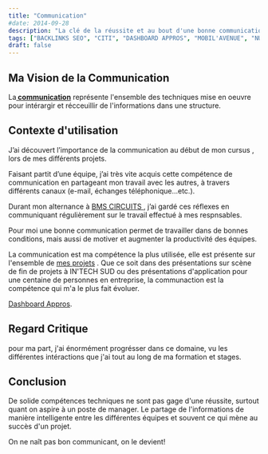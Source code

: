 ```yaml
---
title: "Communication"
#date: 2014-09-28
description: "La clé de la réussite et au bout d'une bonne communication entreprise."
tags: ["BACKLINKS SEO", "CITI", "DASHBOARD APPROS", "MOBIL'AVENUE", "NUMERI'COM", TRANSITION 4.0]
draft: false
---
```


## Ma Vision de la Communication

 La<b><u> communication</u></b> représente l'ensemble des techniques mise en oeuvre pour intérargir et récceuillir de l'informations dans une structure.  


## Contexte d'utilisation

J’ai découvert l’importance de la communication au début de mon cursus <a href="https://www.intechinfo.fr/" target="_blank"> </a>, lors de mes différents projets.

Faisant partit d’une équipe, j’ai très vite acquis cette compétence de communication en partageant mon travail avec les autres, à travers différents canaux (e-mail, échanges téléphonique...etc.).

Durant mon alternance à <a href="https://bmscircuits.com/" target="_blank"> BMS CIRCUITS </a>, j’ai gardé ces réflexes en communiquant régulièrement sur le travail effectué à mes respnsables.

Pour moi une bonne communication permet de travailler dans de bonnes conditions, mais aussi de motiver et augmenter la productivité des équipes.

La communication est ma compétence la plus utilisée, elle est présente sur l'ensemble de [mes projets](../../projets/) .
Que ce soit dans des présentations sur scène de fin de projets à IN'TECH SUD ou des présentations d'application pour une centaine de personnes en entreprise, la communaction est la compétence qui m'a le plus fait évoluer.  

[Dashboard Appros](../../projets/dashboardappro).


## Regard Critique
pour ma part, j'ai énormément progrésser dans ce domaine, vu les différentes intéractions que j'ai tout au long de ma formation et stages.


## Conclusion
De solide compétences techniques ne sont pas gage d'une réussite, surtout quant on aspire à un poste de manager. Le partage de l'informations de manière intelligente entre les différentes équipes et souvent ce qui mène au succès d'un projet.

On ne naît pas bon communicant, on le devient!